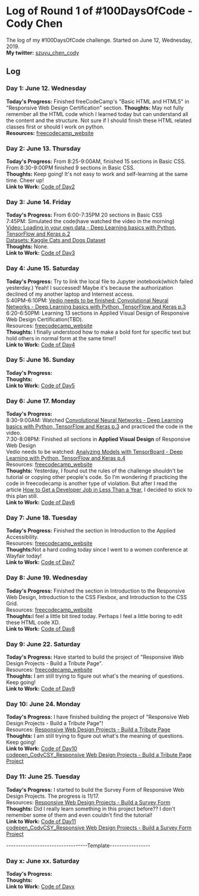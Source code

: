 # Log of Round 1 of #100DaysOfCode - Cody Chen

The log of my #100DaysOfCode challenge. Started on June 12, Wednesday, 2019.<br>
<strong>My twitter:</strong> <a href="https://twitter.com/szuyu_chen_cody">szuyu_chen_cody</a><br> 
## Log

### Day 1: June 12. Wednesday
<strong>Today's Progress:</strong> Finished freeCodeCamp's "Basic HTML and HTML5" in "Responsive Web Design Certification" section.
<strong>Thoughts:</strong> May not fully remember all the HTML code which I learned today but can understand all the content and the structure. Not sure if I should finish these HTML related classes first or should I work on python.<br>
<strong>Resources:</strong> <a href="https://learn.freecodecamp.org/">freecodecamp_website</a><br>


### Day 2: June 13. Thursday
<strong>Today's Progress:</strong> From 8:25-9:00AM, finished 15 sections in Basic CSS. <br>
From 8:30-9:00PM finished 9 sections in Basic CSS.<br>
<strong>Thoughts:</strong> Keep going! It's not easy to work and self-learning at the same time. Cheer up!<br>
<strong>Link to Work:</strong> <a href="https://github.com/chen-szuyu-cody/100-days-of-code/blob/master/r1code/day2">Code of Day2</a><br>


### Day 3: June 14. Friday
<strong>Today's Progress:</strong> From 6:00-7:35PM 20 sections in Basic CSS <br>
7:45PM: Simulated the code(have watched the video in the morning) <br>
<a href="https://www.youtube.com/watch?v=j-3vuBynnOE&t=232s">Video: Loading in your own data - Deep Learning basics with Python, TensorFlow and Keras p.2</a><br>
<a href="https://www.microsoft.com/en-us/download/details.aspx?id=54765">Datasets: Kaggle Cats and Dogs Dataset</a><br>
<strong>Thoughts:</strong> None.<br>
<strong>Link to Work:</strong> <a href="https://github.com/chen-szuyu-cody/100-days-of-code/blob/master/r1code/day3">Code of Day3</a><br>


### Day 4: June 15. Saturday
<strong>Today's Progress:</strong> Try to link the local file to Jupyter inotebook(which failed yesterday.) Yeah! I successed! Maybe it's because the authorization declined of my another laptop and Internest access.<br>
5:40PM-6:10PM: </strong> <a href="https://www.youtube.com/watch?v=WvoLTXIjBYU">Vedio needs to be finished: Convolutional Neural Networks - Deep Learning basics with Python, TensorFlow and Keras p.3</a><br>
6:20-6:50PM: Learning 13 sections in Applied Visual Design of Responsive Web Design Certification(TBD).<br>
Resources:</strong> <a href="https://learn.freecodecamp.org/">freecodecamp_website</a><br>
<strong>Thoughts:</strong> I finally understood how to make a bold font for specific text but hold others in normal form at the same time!!<br>
<strong>Link to Work:</strong> <a href="https://github.com/chen-szuyu-cody/100-days-of-code/blob/master/r1code/day4">Code of Day4</a><br>

### Day 5: June 16. Sunday
<strong>Today's Progress:</strong> <br>
<strong>Thoughts:</strong> <br>
<strong>Link to Work:</strong> <a href="https://github.com/chen-szuyu-cody/100-days-of-code/blob/master/r1code/day5">Code of Day5</a><br>

### Day 6: June 17. Monday
<strong>Today's Progress:</strong> <br>
8:30-9:00AM: Watched <a href="https://www.youtube.com/watch?v=WvoLTXIjBYU">Convolutional Neural Networks - Deep Learning basics with Python, TensorFlow and Keras p.3</a> and practiced the code in the video.<br> 
7:30-8:08PM: Finished all sections in <strong>Applied Visual Design</strong> of Responsive Web Design <br>
Vedio needs to be watched: <a href="https://www.youtube.com/watch?v=BqgTU7_cBnk">Analyzing Models with TensorBoard - Deep Learning with Python, TensorFlow and Keras p.4</a><br>
Resources:</strong> <a href="https://learn.freecodecamp.org/">freecodecamp_website</a><br>
<strong>Thoughts:</strong> Yesterday, I found out the rules of the challenge shouldn't be tutorial or copying other people's code. So I'm wondering if practicing the code in freecodecamp is another type of violation. But after I read the article <a href="https://www.freecodecamp.org/news/how-to-get-a-developer-job-in-less-than-a-year-c27bbfe71645/"> How to Get a Developer Job in Less Than a Year</a>, I decided to stick to this plan still. <br>
<strong>Link to Work:</strong> <a href="https://github.com/chen-szuyu-cody/100-days-of-code/blob/master/r1code/day6">Code of Day6</a><br>

### Day 7: June 18. Tuesday
<strong>Today's Progress:</strong>
Finished the section in Introduction to the Applied Accessibility.<br>
Resources:</strong> <a href="https://learn.freecodecamp.org/">freecodecamp_website</a><br>
<strong>Thoughts:</strong>Not a hard coding today since I went to a women conference at Wayfair today!<br>
<strong>Link to Work:</strong> <a href="https://github.com/chen-szuyu-cody/100-days-of-code/blob/master/r1code/day7">Code of Day7</a><br>

### Day 8: June 19. Wednesday
<strong>Today's Progress:</strong>
Finished the section in Introduction to the Responsive Web Design, Introduction to the CSS Flexbox, and Introduction to the CSS Grid.<br>
Resources:</strong> <a href="https://learn.freecodecamp.org/">freecodecamp_website</a><br>
<strong>Thoughts:</strong>I feel a little bit tired today. Perhaps I feel a little boring to edit these HTML code XD.<br>
<strong>Link to Work:</strong> <a href="https://github.com/chen-szuyu-cody/100-days-of-code/blob/master/r1code/day8">Code of Day8</a><br>

### Day 9: June 22. Saturday
<strong>Today's Progress:</strong>
Have started to build the project of "Responsive Web Design Projects - Build a Tribute Page".
<br>
Resources:</strong> <a href="https://learn.freecodecamp.org/">freecodecamp_website</a><br>
<strong>Thoughts:</strong> I am still trying to figure out what's the meaning of questions. Keep going! <br>
<strong>Link to Work:</strong> <a href="https://github.com/chen-szuyu-cody/100-days-of-code/blob/master/r1code/day9">Code of Day9</a><br>

### Day 10: June 24. Monday
<strong>Today's Progress:</strong>
I have finished building the project of "Responsive Web Design Projects - Build a Tribute Page"!
<br>
Resources:</strong> <a href="https://learn.freecodecamp.org/responsive-web-design/responsive-web-design-projects/build-a-tribute-page">Responsive Web Design Projects - Build a Tribute Page</a><br>
<strong>Thoughts:</strong> I am still trying to figure out what's the meaning of questions. Keep going! <br>
<strong>Link to Work:</strong> <a href="https://github.com/chen-szuyu-cody/100-days-of-code/blob/master/r1code/day10">Code of Day10</a><br>
<a href="https://codepen.io/CodyCSY/pen/LKLrJe">codepen_CodyCSY_Responsive Web Design Projects - Build a Tribute Page Project</a>


### Day 11: June 25. Tuesday
<strong>Today's Progress:</strong>
I started to build the Survey Form of Responsive Web Design Projects. The progress is 11/17.
<br>
Resources:</strong> <a href="https://learn.freecodecamp.org/responsive-web-design/responsive-web-design-projects/build-a-survey-form/">Responsive Web Design Projects - Build a Survey Form</a><br>
<strong>Thoughts:</strong> Did I really learn something in this project before?? I don't remember some of them and even couldn't find the tutorial! <br>
<strong>Link to Work:</strong> <a href="https://github.com/chen-szuyu-cody/100-days-of-code/blob/master/r1code/day11">Code of Day11</a><br>
<a href="https://codepen.io/CodyCSY/pen/vqJaqo">codepen_CodyCSY_Responsive Web Design Projects - Build a Survey Form Project</a>

----------------------------------Template-----------------
### Day x: June xx. Saturday
<strong>Today's Progress:</strong> <br>
<strong>Thoughts:</strong> <br>
<strong>Link to Work:</strong> <a href="r1code/dayx">Code of Dayx</a><br>

